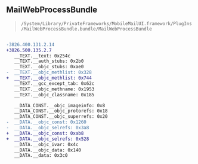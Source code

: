 ## MailWebProcessBundle

> `/System/Library/PrivateFrameworks/MobileMailUI.framework/PlugIns/MailWebProcessBundle.bundle/MailWebProcessBundle`

```diff

-3826.400.131.2.14
+3826.500.135.2.7
   __TEXT.__text: 0x254c
   __TEXT.__auth_stubs: 0x2b0
   __TEXT.__objc_stubs: 0xae0
-  __TEXT.__objc_methlist: 0x328
+  __TEXT.__objc_methlist: 0x744
   __TEXT.__gcc_except_tab: 0x62c
   __TEXT.__objc_methname: 0x1953
   __TEXT.__objc_classname: 0x185

   __DATA_CONST.__objc_imageinfo: 0x8
   __DATA_CONST.__objc_protorefs: 0x18
   __DATA_CONST.__objc_superrefs: 0x20
-  __DATA.__objc_const: 0x1260
-  __DATA.__objc_selrefs: 0x3a8
+  __DATA.__objc_const: 0xab8
+  __DATA.__objc_selrefs: 0x528
   __DATA.__objc_ivar: 0x4c
   __DATA.__objc_data: 0x140
   __DATA.__data: 0x3c0

```
